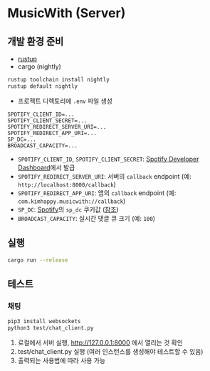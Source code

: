 # MusicWith (Server)
## 개발 환경 준비
- [rustup](https://rustup.rs)
- cargo (nightly)
```sh
rustup toolchain install nightly
rustup default nightly
```
- 프로젝트 디렉토리에 `.env` 파일 생성
```
SPOTIFY_CLIENT_ID=...
SPOTIFY_CLIENT_SECRET=...
SPOTIFY_REDIRECT_SERVER_URI=...
SPOTIFY_REDIRECT_APP_URI=...
SP_DC=...
BROADCAST_CAPACITY=...
```
- `SPOTIFY_CLIENT_ID`, `SPOTIFY_CLIENT_SECRET`: [Spotify Developer Dashboard](https://developer.spotify.com/dashboard)에서 발급
- `SPOTIFY_REDIRECT_SERVER_URI`: 서버의 `callback` endpoint (예: `http://localhost:8000/callback`)
- `SPOTIFY_REDIRECT_APP_URI`: 앱의 `callback` endpoint (예: `com.kimhappy.musicwith://callback`)
- `SP_DC`: [Spotify](https://spotify.com)의 `sp_dc` 쿠키값 ([참조](https://github.com/akashrchandran/syrics/wiki/Finding-sp_dc))
- `BROADCAST_CAPACITY`: 실시간 댓글 큐 크기 (예: `100`)

## 실행
```sh
cargo run --release
```

## 테스트
### 채팅
```sh
pip3 install websockets
python3 test/chat_client.py
```
1. 로컬에서 서버 실행, http://127.0.0.1:8000 에서 열리는 것 확인
2. test/chat_client.py 실행 (여러 인스턴스를 생성해야 테스트할 수 있음)
3. 출력되는 사용법에 따라 사용 가능
